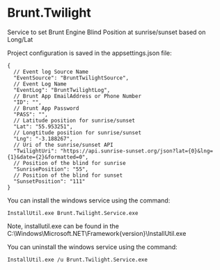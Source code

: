 # Brunt.Twilight
Service to set Brunt Engine Blind Position at sunrise/sunset based on Long/Lat

Project configuration is saved in the appsettings.json file:
```
{
  // Event log Source Name
  "EventSource": "BruntTwilightSource",
  // Event Log Name
  "EventLog": "BruntTwilightLog",
  // Brunt App EmailAddress or Phone Number
  "ID": "",
  // Brunt App Password
  "PASS": "",
  // Latitude position for sunrise/sunset
  "Lat": "55.953251",
  // Longtitude position for sunrise/sunset
  "Lng": "-3.188267",
  // Uri of the sunrise/sunset API
  "TwilightUri": "https://api.sunrise-sunset.org/json?lat={0}&lng={1}&date={2}&formatted=0",
  // Position of the blind for sunrise
  "SunrisePosition": "55",
  // Position of the blind for sunset
  "SunsetPosition": "111"
}
```

You can install the windows service using the command:
```
InstallUtil.exe Brunt.Twilight.Service.exe
```

Note, installutil.exe can be found in the C:\Windows\Microsoft.NET\Framework\{version}\InstallUtil.exe

You can uninstall the windows service using the command:
```
InstallUtil.exe /u Brunt.Twilight.Service.exe
```
